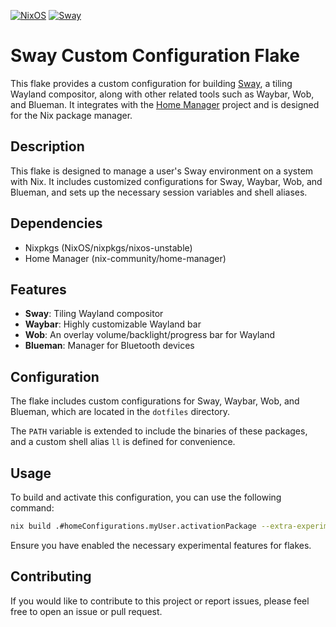 [![NixOS](https://img.shields.io/badge/NixOS-unstable-blue.svg?logo=nixos)](https://nixos.org/) [![Sway](https://img.shields.io/badge/Sway-customised-blue.svg?logo=gumtree)](https://swaywm.org/)

# Sway Custom Configuration Flake

This flake provides a custom configuration for building [Sway](https://swaywm.org/), a tiling Wayland compositor, along with other related tools such as Waybar, Wob, and Blueman. It integrates with the [Home Manager](https://github.com/nix-community/home-manager) project and is designed for the Nix package manager.

## Description

This flake is designed to manage a user's Sway environment on a system with Nix. It includes customized configurations for Sway, Waybar, Wob, and Blueman, and sets up the necessary session variables and shell aliases.

## Dependencies

- Nixpkgs (NixOS/nixpkgs/nixos-unstable)
- Home Manager (nix-community/home-manager)

## Features

- **Sway**: Tiling Wayland compositor
- **Waybar**: Highly customizable Wayland bar
- **Wob**: An overlay volume/backlight/progress bar for Wayland
- **Blueman**: Manager for Bluetooth devices

## Configuration

The flake includes custom configurations for Sway, Waybar, Wob, and Blueman, which are located in the `dotfiles` directory.

The `PATH` variable is extended to include the binaries of these packages, and a custom shell alias `ll` is defined for convenience.

## Usage

To build and activate this configuration, you can use the following command:

```bash
nix build .#homeConfigurations.myUser.activationPackage --extra-experimental-features nix-command --extra-experimental-features flakes
```

Ensure you have enabled the necessary experimental features for flakes.

## Contributing

If you would like to contribute to this project or report issues, please feel free to open an issue or pull request.
